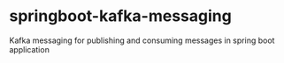 # springboot-kafka-messaging
Kafka messaging for publishing and consuming messages in spring boot application
